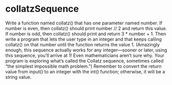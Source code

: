 # collatzSequence

Write a function named collatz() that has one parameter named number. If
number is even, then collatz() should print number // 2 and return this value.
If number is odd, then collatz() should print and return 3 * number + 1.
Then write a program that lets the user type in an integer and that keeps
calling collatz() on that number until the function returns the value 1.
(Amazingly enough, this sequence actually works for any integer—sooner
or later, using this sequence, you’ll arrive at 1! Even mathematicians aren’t
sure why. Your program is exploring what’s called the Collatz sequence, sometimes called “the simplest impossible math problem.”)
Remember to convert the return value from input() to an integer with
the int() function; otherwise, it will be a string value.
